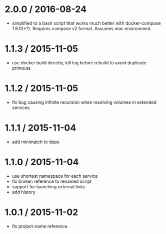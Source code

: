 
2.0.0 / 2016-08-24
==================

  * simplified to a bash script that works much better with docker-compose 1.8.0(+?). Requires compose v2 format. Assumes mac environment.

1.1.3 / 2015-11-05
==================

  * use docker build directly, kill log before rebuild to avoid duplicate printouts

1.1.2 / 2015-11-05
==================

  * fix bug causing infinite recursion when resolving volumes in extended services

1.1.1 / 2015-11-04
==================

  * add minimatch to deps

1.1.0 / 2015-11-04
==================

  * use shortest namespace for each service
  * fix broken reference to renamed script
  * support for launching external links
  * add history

1.0.1 / 2015-11-02
==================

 * fix project-name reference

